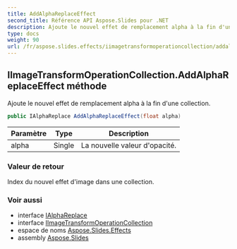 ```yaml
---
title: AddAlphaReplaceEffect
second_title: Référence API Aspose.Slides pour .NET
description: Ajoute le nouvel effet de remplacement alpha à la fin d'une collection.
type: docs
weight: 90
url: /fr/aspose.slides.effects/iimagetransformoperationcollection/addalphareplaceeffect/
---
```


## IImageTransformOperationCollection.AddAlphaReplaceEffect méthode

Ajoute le nouvel effet de remplacement alpha à la fin d'une collection.

```csharp
public IAlphaReplace AddAlphaReplaceEffect(float alpha)
```

| Paramètre | Type | Description |
| --- | --- | --- |
| alpha | Single | La nouvelle valeur d'opacité. |

### Valeur de retour

Index du nouvel effet d'image dans une collection.

### Voir aussi

* interface [IAlphaReplace](../../ialphareplace)
* interface [IImageTransformOperationCollection](../../iimagetransformoperationcollection)
* espace de noms [Aspose.Slides.Effects](../../iimagetransformoperationcollection)
* assembly [Aspose.Slides](../../../)

<!-- NE PAS ÉDITER : généré par xmldocmd pour Aspose.Slides.dll -->
